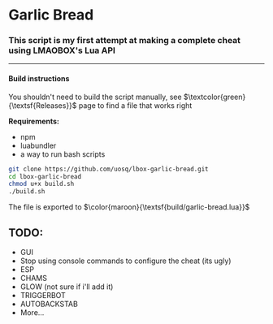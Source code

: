 # Garlic Bread

### This script is my first attempt at making a complete cheat using LMAOBOX's Lua API

---

#### Build instructions

You shouldn't need to build the script manually, see $\textcolor{green}{\textsf{Releases}}$ page to find a file that works right

**Requirements:**

- npm
- luabundler
- a way to run bash scripts

```bash
git clone https://github.com/uosq/lbox-garlic-bread.git
cd lbox-garlic-bread
chmod u+x build.sh
./build.sh
```

The file is exported to $\color{maroon}{\textsf{build/garlic-bread.lua}}$

## TODO:

- GUI
- Stop using console commands to configure the cheat (its ugly)
- ESP
- CHAMS
- GLOW (not sure if i'll add it)
- TRIGGERBOT
- AUTOBACKSTAB
- More...

